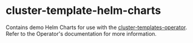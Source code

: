 # cluster-template-helm-charts
Contains demo Helm Charts for use with the
[cluster-templates-operator](https://github.com/stolostron/cluster-templates-operator/).
Refer to the Operator's documentation for more information.
